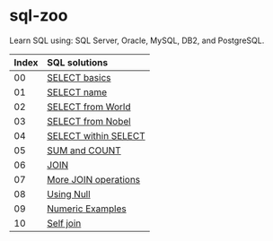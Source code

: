 # sql-zoo

Learn SQL using: SQL Server, Oracle, MySQL, DB2, and PostgreSQL.

| Index | SQL solutions                                             |
| :---- | :-------------------------------------------------------- |
| 00    | [SELECT basics](sql_files/select_basics.md)               |
| 01    | [SELECT name](sql_files/select_name.md)                   |
| 02    | [SELECT from World](sql_files/select_from_world.md)       |
| 03    | [SELECT from Nobel](sql_files/select_from_nobel.md)       |
| 04    | [SELECT within SELECT](sql_files/select_within_select.md) |
| 05    | [SUM and COUNT](sql_files/sum_and_count.md)               |
| 06    | [JOIN](sql_files/join.md)                                 |
| 07    | [More JOIN operations](sql_files/more_join.md)            |
| 08    | [Using Null](sql_files/using_null.md)                     |
| 09    | [Numeric Examples](sql_files/numeric_example.md)          |
| 10    | [Self join](sql_files/self_join.md)                       |